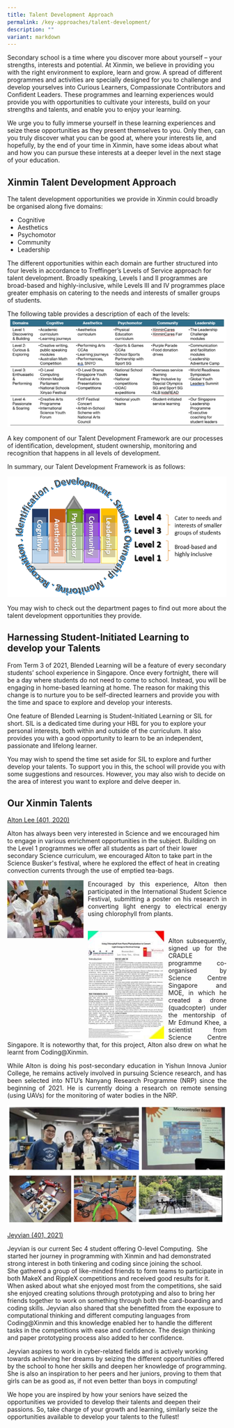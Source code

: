 ```yaml
---
title: Talent Development Approach
permalink: /key-approaches/talent-development/
description: ""
variant: markdown
---
```

Secondary school is a time where you discover more about yourself – your strengths, interests and potential. At Xinmin, we believe in providing you with the right environment to explore, learn and grow. A spread of different programmes and activities are specially designed for you to challenge and develop yourselves into Curious Learners, Compassionate Contributors and Confident Leaders. These programmes and learning experiences would provide you with opportunities to cultivate your interests, build on your strengths and talents, and enable you to enjoy your learning.  

We urge you to fully immerse yourself in these learning experiences and seize these opportunities as they present themselves to you. Only then, can you truly discover what you can be good at, where your interests lie, and hopefully, by the end of your time in Xinmin, have some ideas about what and how you can pursue these interests at a deeper level in the next stage of your education.&nbsp;

  
## Xinmin Talent Development Approach  

The talent development opportunities we provide in Xinmin could broadly be organised along five domains:

*   Cognitive
*   Aesthetics
*   Psychomotor
*   Community
*   Leadership

  

The different opportunities within each domain are further structured into four levels in accordance to Treffinger’s Levels of Service approach for talent development. Broadly speaking, Levels I and II programmes are broad-based and highly-inclusive, while Levels III and IV programmes place greater emphasis on catering to the needs and interests of smaller groups of students.

The following table provides a description of each of the levels:
![](/images/Talent%20Development/talent_development_table.png)
  

A key component of our Talent Development Framework are our processes of identification, development, student ownership, monitoring and recognition that happens in all levels of development.

In summary, our Talent Development Framework is as follows:

![TD Pic](/images/TD%20Pic.png)


You may wish to check out the department pages to find out more about the talent development opportunities they provide.

  

## Harnessing Student-Initiated Learning to develop your Talents

From Term 3 of 2021, Blended Learning will be a feature of every secondary students’ school experience in Singapore. Once every fortnight, there will be a day where students do not need to come to school. Instead, you will be engaging in home-based learning at home. The reason for making this change is to nurture you to be self-directed learners and provide you with the time and space to explore and develop your interests.

One feature of Blended Learning is Student-Initiated Learning or SIL for short. SIL is a dedicated time during your HBL for you to explore your personal interests, both within and outside of the curriculum. It also provides you with a good opportunity to learn to be an independent, passionate and lifelong learner.&nbsp;

You may wish to spend the time set aside for SIL to explore and further develop your talents. To support you in this, the school will provide you with some suggestions and resources. However, you may also wish to decide on the area of interest you want to explore and delve deeper in.

  

## Our Xinmin Talents

<u>Alton Lee (401, 2020)</u>

Alton has always been very interested in Science and we encouraged him to engage in various enrichment opportunities in the subject. Building on the Level 1 programmes we offer all students as part of their lower secondary Science curriculum, we encouraged Alton to take part in the Science Busker's festival, where he explored the effect of heat in creating convection currents through the use of emptied tea-bags.

  
<p style="float:left; margin: 0 10px 0px 0">
<img src="/images/TD2.jpeg" alt="Talent Development" style="width:175px"></p>
<p style="text-align:justify">
Encouraged by this experience, Alton then participated in the International Student Science Festival, submitting a poster on his research in converting light energy to electrical energy using chlorophyll from plants. </p>

<br>

<p style="float:left; margin: 0 10px 0px 0">
<img src="/images/TD3.jpeg" alt="Talent Development" style="width:175px"></p>
<p style="text-align:justify">
Alton subsequently, signed up for the CRADLE programme co-organised by Science Centre Singapore and MOE, in which he created a drone (quadcopter) under the mentorship of Mr Edmund Khee, a scientist from Science Centre Singapore. It is noteworthy that, for this project, Alton also drew on what he learnt from Coding@Xinmin. </p>

 
<p style="text-align:justify">
While Alton is doing his post-secondary education in Yishun Innova Junior College, he remains actively involved in pursuing Science research, and has been selected into NTU’s Nanyang Research Programme (NRP) since the beginning of 2021. He is currently doing a research on remote sensing (using UAVs) for the monitoring of water bodies in the NRP.&nbsp;</p>

![Talent Development](/images/Talent%20Development.jpg)

<u>Jeyvian (401, 2021)</u>

Jeyvian is our current Sec 4 student offering O-level Computing. &nbsp;She started her journey in programming with Xinmin and had demonstrated strong interest in both tinkering and coding since joining the school.  
She gathered a group of like-minded friends to form teams to participate in both MakeX and RippleX competitions and received good results for it. When asked about what she enjoyed most from the competitions, she said she enjoyed creating solutions through prototyping and also to bring her friends together to work on something through both the card-boarding and coding skills. Jeyvian also shared that she benefitted from the exposure to computational thinking and different computing languages from Coding@Xinmin and this knowledge enabled her to handle the different tasks in the competitions with ease and confidence. The design thinking and paper prototyping process also added to her confidence.

Jeyvian aspires to work in cyber-related fields and is actively working towards achieving her dreams by seizing the different opportunities offered by the school to hone her skills and deepen her knowledge of programming. She is also an inspiration to her peers and her juniors, proving to them that girls can be as good as, if not even better than boys in computing!

We hope you are inspired by how your seniors have seized the opportunities we provided to develop their talents and deepen their passions. So, take charge of your growth and learning, similarly seize the opportunities available to develop your talents to the fullest!